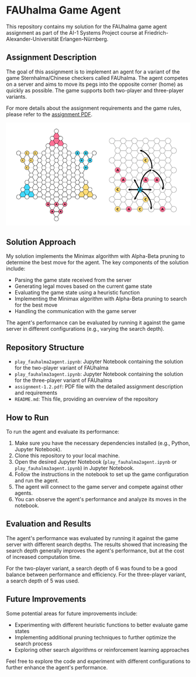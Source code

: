# FAUhalma Game Agent

This repository contains my solution for the FAUhalma game agent assignment as part of the AI-1 Systems Project course at Friedrich-Alexander-Universität Erlangen-Nürnberg.

## Assignment Description

The goal of this assignment is to implement an agent for a variant of the game Sternhalma/Chinese checkers called FAUhalma. The agent competes on a server and aims to move its pegs into the opposite corner (home) as quickly as possible. The game supports both two-player and three-player variants.

For more details about the assignment requirements and the game rules, please refer to the [assignment PDF](assignment-1.2.pdf).

![FAUHalme 1](screenshot4.png)

## Solution Approach

My solution implements the Minimax algorithm with Alpha-Beta pruning to determine the best move for the agent. The key components of the solution include:

- Parsing the game state received from the server
- Generating legal moves based on the current game state
- Evaluating the game state using a heuristic function
- Implementing the Minimax algorithm with Alpha-Beta pruning to search for the best move
- Handling the communication with the game server

The agent's performance can be evaluated by running it against the game server in different configurations (e.g., varying the search depth).

## Repository Structure

- `play_fauhalma2agent.ipynb`: Jupyter Notebook containing the solution for the two-player variant of FAUhalma
- `play_fauhalma3agent.ipynb`: Jupyter Notebook containing the solution for the three-player variant of FAUhalma
- `assignment-1.2.pdf`: PDF file with the detailed assignment description and requirements
- `README.md`: This file, providing an overview of the repository

## How to Run

To run the agent and evaluate its performance:

1. Make sure you have the necessary dependencies installed (e.g., Python, Jupyter Notebook).
2. Clone this repository to your local machine.
3. Open the desired Jupyter Notebook (`play_fauhalma2agent.ipynb` or `play_fauhalma3agent.ipynb`) in Jupyter Notebook.
4. Follow the instructions in the notebook to set up the game configuration and run the agent.
5. The agent will connect to the game server and compete against other agents.
6. You can observe the agent's performance and analyze its moves in the notebook.

## Evaluation and Results

The agent's performance was evaluated by running it against the game server with different search depths. The results showed that increasing the search depth generally improves the agent's performance, but at the cost of increased computation time.

For the two-player variant, a search depth of 6 was found to be a good balance between performance and efficiency. For the three-player variant, a search depth of 5 was used.

## Future Improvements

Some potential areas for future improvements include:

- Experimenting with different heuristic functions to better evaluate game states
- Implementing additional pruning techniques to further optimize the search process
- Exploring other search algorithms or reinforcement learning approaches

Feel free to explore the code and experiment with different configurations to further enhance the agent's performance.
